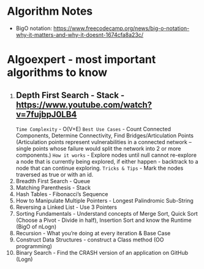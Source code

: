 # Algorithm Notes

- BigO notation: https://www.freecodecamp.org/news/big-o-notation-why-it-matters-and-why-it-doesnt-1674cfa8a23c/

# Algoexpert - most important algorithms to know

1.  ## Depth First Search - Stack - https://www.youtube.com/watch?v=7fujbpJ0LB4
    `Time Complexity` - O(V+E)
    `Best Use Cases` - Count Connected Components, Determine Connectivity, Find Bridges/Articulation Points (Articulation points represent vulnerabilities in a connected network – single points whose failure would split the network into 2 or more components.)
    `How it works` - Explore nodes until null cannot re-explore a node that is currently being explored, if either happen - backtrack to a node that can continue exploring.
    `Tricks & Tips` - Mark the nodes traversed as true or with an id.
2.  Breadth First Search - Queue
3.  Matching Parenthesis - Stack
4.  Hash Tables - Fibonacci’s Sequence
5.  How to Manipulate Multiple Pointers - Longest Palindromic Sub-String
6.  Reversing a Linked List - Use 3 Pointers
7.  Sorting Fundamentals - Understand concepts of Merge Sort, Quick Sort (Choose a Pivot - Divide in half), Insertion Sort and know the Runtime (BigO of nLogn)
8.  Recursion - What you’re doing at every iteration & Base Case
9.  Construct Data Structures - construct a Class method (OO programming)
10. Binary Search - Find the CRASH version of an application on GitHub (Logn)
